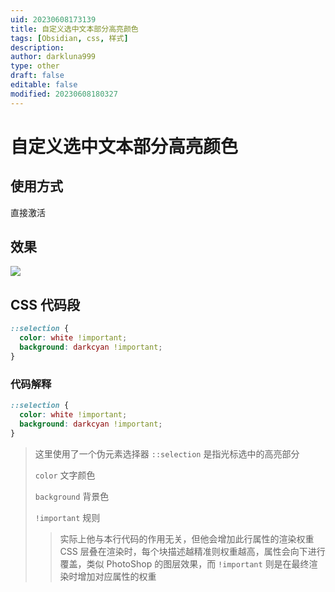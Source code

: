 ```yaml
---
uid: 20230608173139
title: 自定义选中文本部分高亮颜色
tags: [Obsidian, css, 样式]
description: 
author: darkluna999
type: other
draft: false
editable: false
modified: 20230608180327
---
```


# 自定义选中文本部分高亮颜色

## 使用方式

直接激活

## 效果

![](https://cdn.pkmer.cn/images/Pasted%20image%2020230608175212.png!pkmer)

## CSS 代码段

```CSS
::selection {
  color: white !important;
  background: darkcyan !important;
}

```

### 代码解释

```CSS
::selection {
  color: white !important;
  background: darkcyan !important;
}
```

> 这里使用了一个伪元素选择器 `::selection` 是指光标选中的高亮部分
>
>`color` 文字颜色
>
>`background` 背景色
>
> `!important` 规则
>
>> 实际上他与本行代码的作用无关，但他会增加此行属性的渲染权重
>> CSS 层叠在渲染时，每个块描述越精准则权重越高，属性会向下进行覆盖，类似 PhotoShop 的图层效果，而 `!important` 则是在最终渲染时增加对应属性的权重
